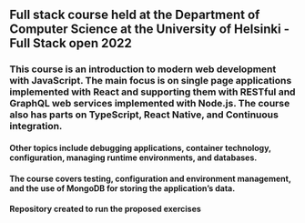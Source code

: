 ## Full stack course held at the Department of Computer Science at the University of Helsinki - Full Stack open 2022

### This course is an introduction to modern web development with JavaScript. The main focus is on single page applications implemented with React and supporting them with RESTful and GraphQL web services implemented with Node.js. The course also has parts on TypeScript, React Native, and Continuous integration.

#### Other topics include debugging applications, container technology, configuration, managing runtime environments, and databases.

#### The course covers testing, configuration and environment management, and the use of MongoDB for storing the application’s data.

#### Repository created to run the proposed exercises
